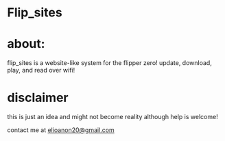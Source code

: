 # Flip_sites

# about:
flip_sites is a website-like system for the flipper zero! update, download, play, and read over wifi!

# disclaimer
this is just an idea and might not become reality although help is welcome!

contact me at elioanon20@gmail.com
